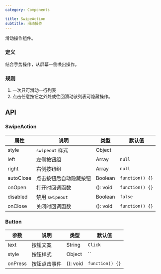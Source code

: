 ```yaml
---
category: Components

title: SwipeAction
subtitle: 滑动操作
---
```


滑动操作组件。

### 定义
结合手势操作，从屏幕一侧唤出操作。

### 规则
1. 一次只可滑动一行列表
2. 点击任意按钮之外处或往回滑动该列表可隐藏操作。

## API

### SwipeAction

属性 | 说明 | 类型 | 默认值
----|-----|------|------
| style           | `swipeout` 样式      | Object |             |
| left       | 左侧按钮组      | Array | `null` |
| right       | 右侧按钮组      | Array | `null` |
| autoClose       | 点击按钮后自动隐藏按钮   | Boolean | `function() {}` |
| onOpen       |    打开时回调函数   | (): void | `function() {}` |
| disabled       |   禁用 `swipeout`    | Boolean | `false` |
| onClose  |  关闭时回调函数    | (): void | `function() {}` |

### Button

| 参数 | 说明             | 类型                    | 默认值 |
|------|------------------|-------------------------|--------|
| text       | 按钮文案     | String | `Click` |
| style       | 按钮样式     | Object | `` |
| onPress       | 按钮点击事件     | (): void | `function() {}` |

